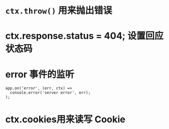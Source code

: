 # `ctx.throw()` 用来抛出错误
# ctx.response.status = 404; 设置回应状态码

# error 事件的监听

```
app.on('error', (err, ctx) =>
  console.error('server error', err);
);

```
# ctx.cookies用来读写 Cookie